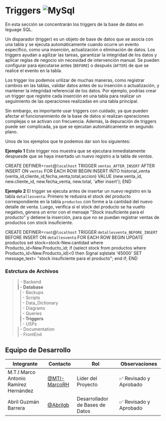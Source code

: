 # Triggers ![MySql](https://img.shields.io/badge/MySQL-005C84?style=for-the-badge&logo=mysql&logoColor=white)

En esta sección se concentrarán los triggers de la base de datos en leguage SQL.

Un disparador (trigger) es un objeto de base de datos que se asocia con una tabla y se ejecuta automáticamente cuando ocurre un evento específico, como una inserción, actualización o eliminación de datos. 
Los triggers ayudan a agilizar las tareas, garantizar la integridad de los datos y aplicar reglas de negocio sin necesidad de intervención manual. Se pueden configurar para ejecutarse antes (`BEFORE`) o después (`AFTER`) de que se realice el evento en la tabla.

Los trigger los podemos urilizar de muchas  maneras, como registrar cambios en las tablas, validar datos antes de su inserción o actualización, y mantener la integridad referencial de los datos. Por ejemplo, podrías crear un trigger que registre cada inserción en una tabla para realizar un seguimiento de las operaciones realizadas en una tabla principal. 

Sin embargo, es importante usar triggers con cuidado, ya que pueden afectar el funcionanmiento de la base de datos si realizan operaciones complejas o se activan con frecuencia. Además, la depuración de triggers puede ser complicada, ya que se ejecutan automáticamente en segundo plano.

Unos de los ejemplos que te podemos dar son los siguientes:

**Ejemplo 1**
Este trigger nos muestra que se ejecutara inmediatamente despuesde que se haya insertado un nuevo registro a la tabla de *ventas*.

CREATE DEFINER=`root`@`localhost` TRIGGER `ventas_AFTER_INSERT` 
AFTER INSERT ON `ventas` FOR EACH ROW BEGIN
INSERT INTO historial_venta (venta_id,cliente_id,fecha_venta,total,accion) VALUE (new.venta_id, new.cliente_id, new.fecha_venta, new.total, 'after insert');
END

**Ejemplo 2**
El trigger se ejecuta antes de insertar un nuevo registro en la tabla `detallesventa`. Primero te redusira el stock del producto correspondiente en la tabla `productos` con forme a la cantidad del nuevo detalle de venta. Luego, verifica si el stock del producto se ha vuelto negativo, genera un error con el mensaje "Stock insuficiente para el producto" y detiene la inserción, para que no se puedan registrar ventas de productos con stock insuficiente.

CREATE DEFINER=`root`@`localhost` TRIGGER `detallesventa_BEFORE_INSERT` BEFORE INSERT ON `detallesventa` FOR EACH ROW BEGIN
UPDATE productos
set stock=stock-New.cantidad
where Producto_id=New.Producto_id;
if (select stock from productos where Producto_id=New.Producto_id)<0 then 
Signal sqlstate '45000'
SET message_text= "stock insuficiente para el producto";
end if;
END


### Estrctura de Archivos 

>| - Backend <br>
>**| - Database** <br>
>&nbsp;&nbsp;| - Backups <br>
>&nbsp;&nbsp;| - Scripts  <br>
>&nbsp;&nbsp;| - Data_Dictionary <br>
>&nbsp;&nbsp;| - Diagrams <br>
>&nbsp;&nbsp;| - Queries <br>
>&nbsp;&nbsp;**| - Triggers**<br>
>&nbsp;&nbsp;| - USPs <br>
>| - Documentation <br>
>| - FrontEnd 


## Equipo de Desarrollo

Integrante|Contacto|Rol|Observaciones|
|----------|--------|-----------|----------|
|M.T.I Marco Antonio Ramírez Hernández|[@MTI-MarcoRH](https://github.com/MTI-MarcoRH)|Lider del Proyecto |✅ Revisado y Aprobado|
|Abril Guzmán Barrera|[@Abrilgb](https://github.com/Abrilgb)|Desarrollador de Bases de Datos| ✅ Revisado y Aprobado |


